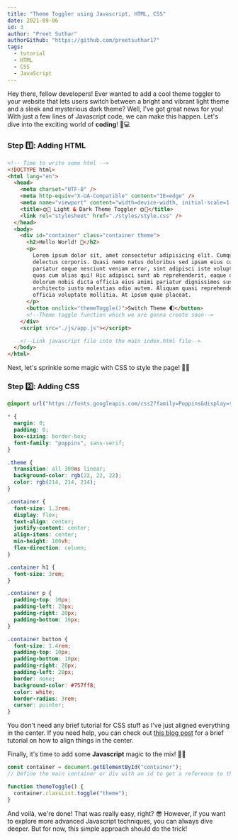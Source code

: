 ```yaml
---
title: "Theme Toggler using Javascript, HTML, CSS"
date: 2021-09-06
id: 3
author: "Preet Suthar"
authorGithub: "https://github.com/preetsuthar17"
tags:
  - tutorial
  - HTML
  - CSS
  - JavaScript
---
```


Hey there, fellow developers! Ever wanted to add a cool theme toggler to your website that lets users switch between a bright and vibrant light theme and a sleek and mysterious dark theme? Well, I've got great news for you! With just a few lines of Javascript code, we can make this happen. Let's dive into the exciting world of **coding**! 🚀💻

### Step 1️⃣: Adding HTML

```html
<!-- Time to write some html -->
<!DOCTYPE html>
<html lang="en">
  <head>
    <meta charset="UTF-8" />
    <meta http-equiv="X-UA-Compatible" content="IE=edge" />
    <meta name="viewport" content="width=device-width, initial-scale=1.0" />
    <title>🌞🌚 Light & Dark Theme Toggler 🌞🌚</title>
    <link rel="stylesheet" href="./styles/style.css" />
  </head>
  <body>
    <div id="container" class="container theme">
      <h2>Hello World! 👋</h2>
      <p>
        Lorem ipsum dolor sit, amet consectetur adipisicing elit. Cumque veniam
        delectus corporis. Quasi nemo natus doloribus sed ipsam eius cupiditate
        pariatur eaque nesciunt veniam error, sint adipisci iste voluptatibus
        quos cum alias qui! Hic adipisci sunt ab reprehenderit, eaque deleniti
        dolorum nobis dicta officia eius animi pariatur dignissimos suscipit
        architecto iusto molestias odio autem. Aliquam quasi reprehenderit
        officia voluptate mollitia. At ipsum quae placeat.
      </p>
      <button onclick="themeToggle()">Switch Theme 🌓</button>
      <!--Theme toggle function which we are gonna create soon-->
    </div>
    <script src="./js/app.js"></script>

    <!--Link javascript file into the main index.html file-->
  </body>
</html>
```

Next, let's sprinkle some magic with CSS to style the page! 💅✨

### Step 2️⃣: Adding CSS

```css
@import url("https://fonts.googleapis.com/css2?family=Poppins&display=swap");

* {
  margin: 0;
  padding: 0;
  box-sizing: border-box;
  font-family: "poppins", sans-serif;
}

.theme {
  transition: all 300ms linear;
  background-color: rgb(22, 22, 22);
  color: rgb(214, 214, 214);
}

.container {
  font-size: 1.3rem;
  display: flex;
  text-align: center;
  justify-content: center;
  align-items: center;
  min-height: 100vh;
  flex-direction: column;
}

.container h1 {
  font-size: 3rem;
}

.container p {
  padding-top: 10px;
  padding-left: 20px;
  padding-right: 20px;
  padding-bottom: 10px;
}

.container button {
  font-size: 1.4rem;
  padding-top: 10px;
  padding-bottom: 10px;
  padding-right: 20px;
  padding-left: 20px;
  border: none;
  background-color: #757ff8;
  color: white;
  border-radius: 3rem;
  cursor: pointer;
}
```

You don't need any brief tutorial for CSS stuff as I've just aligned everything in the center. If you need help, you can check out [this blog post](https://preetsuthar.me/posts/div-centering-css) for a brief tutorial on how to align things in the center.

Finally, it's time to add some **Javascript** magic to the mix! 🎉🔮

```js
const container = document.getElementById("container");
// Define the main container or div with an id to get a reference to that code.

function themeToggle() {
  container.classList.toggle("theme");
}
```

And voilà, we're done! That was really easy, right? 😎 However, if you want to explore more advanced Javascript techniques, you can always dive deeper. But for now, this simple approach should do the trick!
